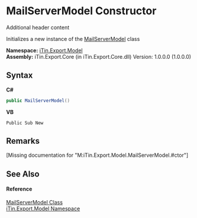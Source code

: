 # MailServerModel Constructor 
Additional header content 

Initializes a new instance of the <a href="e154239f-46aa-38e1-41bd-c8acbb55fb79">MailServerModel</a> class

**Namespace:**&nbsp;<a href="ef57ffcc-e95e-b212-5a46-9aa6f5a3511f">iTin.Export.Model</a><br />**Assembly:**&nbsp;iTin.Export.Core (in iTin.Export.Core.dll) Version: 1.0.0.0 (1.0.0.0)

## Syntax

**C#**<br />
``` C#
public MailServerModel()
```

**VB**<br />
``` VB
Public Sub New
```


## Remarks
\[Missing <remarks> documentation for "M:iTin.Export.Model.MailServerModel.#ctor"\]

## See Also


#### Reference
<a href="e154239f-46aa-38e1-41bd-c8acbb55fb79">MailServerModel Class</a><br /><a href="ef57ffcc-e95e-b212-5a46-9aa6f5a3511f">iTin.Export.Model Namespace</a><br />